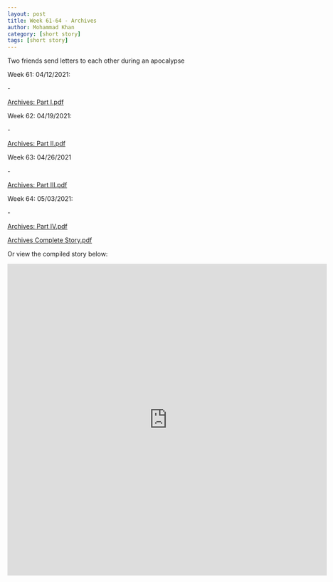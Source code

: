 ```yaml
---
layout: post
title: Week 61-64 - Archives
author: Mohammad Khan
category: [short story]
tags: [short story]
---
```

Two friends send letters to each other during an apocalypse



<p>Week 61: 04/12/2021:</p>
- <p><a href="https://drive.google.com/file/d/1UD9ueqBjGWQcR-SguBQ6nc-afdJkFLwQ/view?usp=sharing">
Archives: Part I.pdf</a></p>

<p>Week 62: 04/19/2021:</p>
- <p><a href="https://drive.google.com/file/d/1yymk9b2GoHMe3Jv-EbXzK8bn5_NWFXlQ/view?usp=sharing">
Archives: Part II.pdf</a></p>

<p>Week 63: 04/26/2021</p>
- <p><a href="https://drive.google.com/file/d/1Fi0y6OR8sglhV5SQ9wXWriq30Ur_KXJM/view?usp=sharing">
Archives: Part III.pdf</a></p>

<p>Week 64: 05/03/2021:</p>
- <p><a href="https://drive.google.com/file/d/1GzGi984qYw8-jpftScocn-fZSkpyyvgp/view?usp=sharing">
Archives: Part IV.pdf</a></p>

<p><a href="https://drive.google.com/file/d/1ICEiEsziE3TYqeHpnmsZYxw7O0DCZp4E/view?usp=sharing">
Archives Complete Story.pdf</a></p>

Or view the compiled story below: 
<!-- <embed src="https://drive.google.com/file/d/1ICEiEsziE3TYqeHpnmsZYxw7O0DCZp4E/view?usp=sharing#toolbar=0" width="800px" height="2100px" /> -->
<iframe
src="https://drive.google.com/file/d/1ICEiEsziE3TYqeHpnmsZYxw7O0DCZp4E/view?usp=sharing&embedded=true"
style="width:718px; height:700px;" frameborder="0"></iframe>
